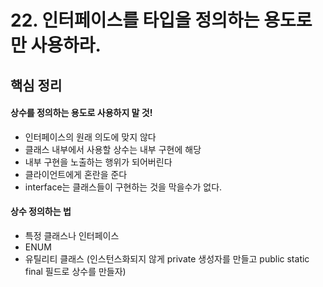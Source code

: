 # 22. 인터페이스를 타입을 정의하는 용도로만 사용하라.
## 핵심 정리
#### 상수를 정의하는 용도로 사용하지 말 것!
 * 인터페이스의 원래 의도에 맞지 않다
 * 클래스 내부에서 사용할 상수는 내부 구현에 해당
 * 내부 구현을 노출하는 행위가 되어버린다
 * 클라이언트에게 혼란을 준다
 * interface는 클래스들이 구현하는 것을 막을수가 없다.
#### 상수 정의하는 법
 * 특정 클래스나 인터페이스
 * ENUM
 * 유틸리티 클래스 (인스턴스화되지 않게 private 생성자를 만들고 public static final 필드로 상수를 만들자)
